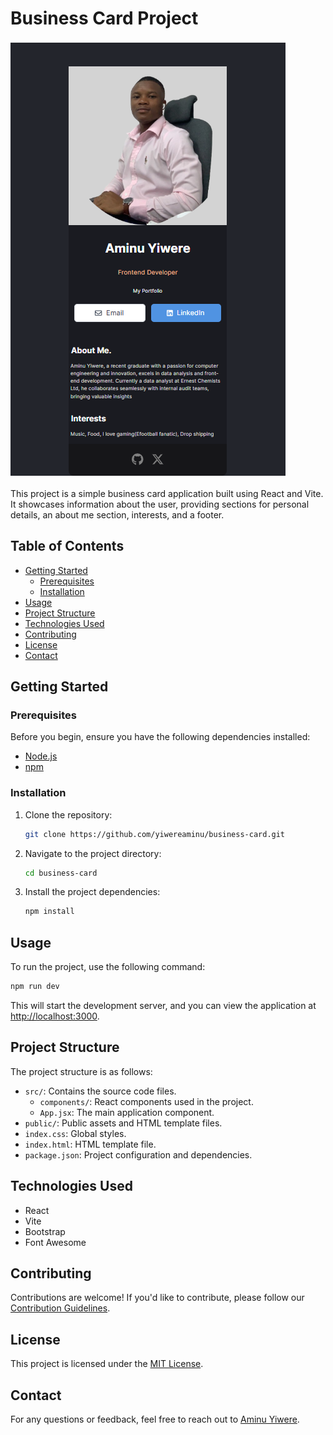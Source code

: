 # Business Card Project

![Business Card App](public/images/card.PNG)

This project is a simple business card application built using React and Vite. It showcases information about the user, providing sections for personal details, an about me section, interests, and a footer.

## Table of Contents

- [Getting Started](#getting-started)
  - [Prerequisites](#prerequisites)
  - [Installation](#installation)
- [Usage](#usage)
- [Project Structure](#project-structure)
- [Technologies Used](#technologies-used)
- [Contributing](#contributing)
- [License](#license)
- [Contact](#contact)

## Getting Started

### Prerequisites

Before you begin, ensure you have the following dependencies installed:

- [Node.js](https://nodejs.org/en/)
- [npm](https://www.npmjs.com/)

### Installation

1. Clone the repository:

   ```bash
   git clone https://github.com/yiwereaminu/business-card.git
   ```

2. Navigate to the project directory:

   ```bash
   cd business-card
   ```

3. Install the project dependencies:

   ```bash
   npm install
   ```

## Usage

To run the project, use the following command:

```bash
npm run dev
```

This will start the development server, and you can view the application at [http://localhost:3000](http://localhost:3000).

## Project Structure

The project structure is as follows:

- `src/`: Contains the source code files.
  - `components/`: React components used in the project.
  - `App.jsx`: The main application component.
- `public/`: Public assets and HTML template files.
- `index.css`: Global styles.
- `index.html`: HTML template file.
- `package.json`: Project configuration and dependencies.

## Technologies Used

- React
- Vite
- Bootstrap
- Font Awesome

## Contributing

Contributions are welcome! If you'd like to contribute, please follow our [Contribution Guidelines](CONTRIBUTING.md).

## License

This project is licensed under the [MIT License](LICENSE).

## Contact

For any questions or feedback, feel free to reach out to [Aminu Yiwere](mailto:yiwereamin@gmail.com).
